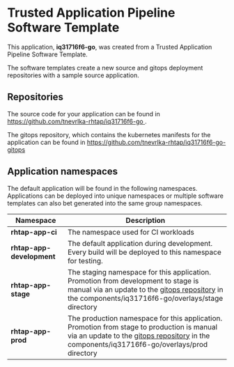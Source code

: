 # Trusted Application Pipeline Software Template

This application, **iq31716f6-go**, was created from a Trusted Application Pipeline Software Template.

The software templates create a new source and gitops deployment repositories with a sample source application. 

## Repositories

The source code for your application can be found in [https://github.com/tnevrlka-rhtap/iq31716f6-go ](https://github.com/tnevrlka-rhtap/iq31716f6-go ).
 
The gitops repository, which contains the kubernetes manifests for the application can be found in 
[https://github.com/tnevrlka-rhtap/iq31716f6-go-gitops ](https://github.com/tnevrlka-rhtap/iq31716f6-go-gitops ) 

## Application namespaces 

The default application will be found in the following namespaces. Applications can be deployed into unique namespaces or multiple software templates can also bet generated into the same group namespaces.  

|  Namespace   |  Description   |  
| -------- | -------- |
| **rhtap-app-ci** | The namespace used for CI workloads |
| **rhtap-app-development** | The default application during development. Every build will be deployed to this namespace for testing. |
| **rhtap-app-stage** | The staging namespace for this application. Promotion from development to stage is manual via an update to the [gitops repository](https://github.com/tnevrlka-rhtap/iq31716f6-go-gitops ) in the components/iq31716f6-go/overlays/stage directory |
| **rhtap-app-prod** | The production namespace for this application. Promotion from stage to production is manual via an update to the [gitops repository](https://github.com/tnevrlka-rhtap/iq31716f6-go-gitops ) in the components/iq31716f6-go/overlays/prod directory |